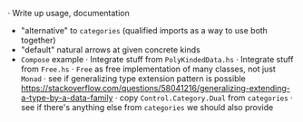 · Write up usage, documentation
  - "alternative" to `categories` (qualified imports as a way to use both together)
  - "default" natural arrows at given concrete kinds
  - `Compose` example
· Integrate stuff from `PolyKindedData.hs`
· Integrate stuff from `Free.hs`
· `Free` as free implementation of many classes, not just `Monad`
· see if generalizing type extension pattern is possible
  https://stackoverflow.com/questions/58041216/generalizing-extending-a-type-by-a-data-family
· copy `Control.Category.Dual` from `categories`
· see if there's anything else from `categories` we should also provide


